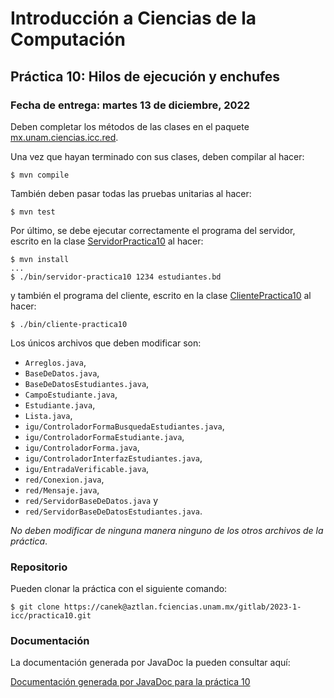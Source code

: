 Introducción a Ciencias de la Computación
=========================================

Práctica 10: Hilos de ejecución y enchufes
------------------------------------------

### Fecha de entrega: martes 13 de diciembre, 2022

Deben completar los métodos de las clases en el paquete
[mx.unam.ciencias.icc.red](https://aztlan.fciencias.unam.mx/gitlab/2023-1-icc/practica10/-/blob/main/src/main/java/mx/unam/ciencias/icc/red).

Una vez que hayan terminado con sus clases, deben compilar al hacer:

```
$ mvn compile
```

También deben pasar todas las pruebas unitarias al hacer:

```
$ mvn test
```

Por último, se debe ejecutar correctamente el programa del servidor, escrito en la clase
[ServidorPractica10](https://aztlan.fciencias.unam.mx/gitlab/2023-1-icc/practica10/-/blob/main/src/main/java/mx/unam/ciencias/icc/ServidorPractica10.java)
al hacer:

```
$ mvn install
...
$ ./bin/servidor-practica10 1234 estudiantes.bd
```

y también el programa del cliente, escrito en la clase
[ClientePractica10](https://aztlan.fciencias.unam.mx/gitlab/2023-1-icc/practica10/-/blob/main/src/main/java/mx/unam/ciencias/icc/ClientePractica10.java)
al hacer:

```
$ ./bin/cliente-practica10
```

Los únicos archivos que deben modificar son:

* `Arreglos.java`,
* `BaseDeDatos.java`,
* `BaseDeDatosEstudiantes.java`,
* `CampoEstudiante.java`,
* `Estudiante.java`,
* `Lista.java`,
* `igu/ControladorFormaBusquedaEstudiantes.java`,
* `igu/ControladorFormaEstudiante.java`,
* `igu/ControladorForma.java`,
* `igu/ControladorInterfazEstudiantes.java`,
* `igu/EntradaVerificable.java`,
* `red/Conexion.java`,
* `red/Mensaje.java`,
* `red/ServidorBaseDeDatos.java` y
* `red/ServidorBaseDeDatosEstudiantes.java`.

*No deben modificar de ninguna manera ninguno de los otros archivos de la
práctica*.

### Repositorio

Pueden clonar la práctica con el siguiente comando:

```
$ git clone https://canek@aztlan.fciencias.unam.mx/gitlab/2023-1-icc/practica10.git
```

### Documentación

La documentación generada por JavaDoc la pueden consultar aquí:

[Documentación generada por JavaDoc para la práctica
10](https://aztlan.fciencias.unam.mx/~canek/2023-1-icc/practica10/apidocs/index.html)
